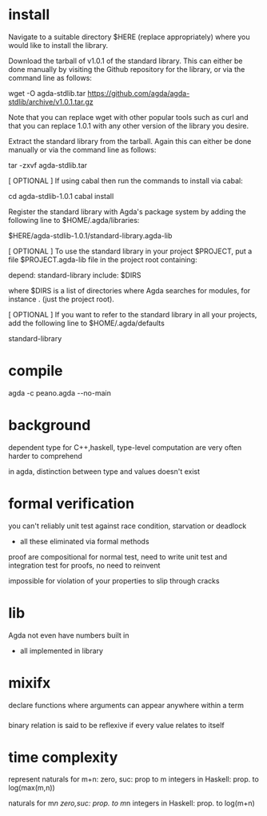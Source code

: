 # install
Navigate to a suitable directory $HERE (replace appropriately) where you would like to install the library.

Download the tarball of v1.0.1 of the standard library. This can either be done manually by visiting the Github repository for the library, or via the command line as follows:

wget -O agda-stdlib.tar https://github.com/agda/agda-stdlib/archive/v1.0.1.tar.gz

Note that you can replace wget with other popular tools such as curl and that you can replace 1.0.1 with any other version of the library you desire.

Extract the standard library from the tarball. Again this can either be done manually or via the command line as follows:

tar -zxvf agda-stdlib.tar

[ OPTIONAL ] If using cabal then run the commands to install via cabal:

cd agda-stdlib-1.0.1
cabal install

Register the standard library with Agda's package system by adding the following line to $HOME/.agda/libraries:

$HERE/agda-stdlib-1.0.1/standard-library.agda-lib

[ OPTIONAL ] To use the standard library in your project $PROJECT, put a file $PROJECT.agda-lib file in the project root containing:

depend: standard-library
include: $DIRS

where $DIRS is a list of directories where Agda searches for modules, for instance . (just the project root).

[ OPTIONAL ] If you want to refer to the standard library in all your projects, add the following line to $HOME/.agda/defaults

standard-library


# compile
agda -c peano.agda --no-main

# background
dependent type
for C++,haskell, type-level computation are very often harder to comprehend

in agda, distinction between type and values doesn't exist

# formal verification
you can't reliably unit test against race condition, starvation or deadlock
- all these eliminated via formal methods

proof are compositional
for normal test, need to write unit test and integration test
for proofs, no need to reinvent

impossible for violation of your properties to slip through cracks 

# lib
Agda not even have numbers built in
- all implemented in library


# mixifx
declare functions where arguments can appear anywhere within a term


### 
binary relation is said to be reflexive if every value relates to itself


# time complexity
represent naturals for m+n:
zero, suc: prop to m
integers in Haskell: prop. to log(max(m,n))

naturals for m*n
zero,suc: prop. to m*n
integers in Haskell: prop. to log(m+n)










